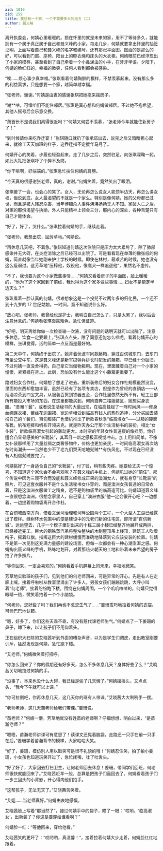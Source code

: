 ```yaml
---
aid: 1010
zid: 259
title: 我想有一个家，一个不需要多大的地方（二）
author: 聂义峰
---
```


离开执委会，何婧心里暖暖的。捂在怀里的就是未来的家，用不了等待多久，就能拥有一个属于真正属于自己和聂义峰的小家。每走几步，何婧就要拿出怀里的抽签证明，上面写着自己和聂义峰的名字和编号，还有那张平面图。图画的是那么的好，可以看到门窗、座椅、阳台上的晾衣绳和床头的大衣柜。何婧眼前已经浮现出了小家的模样，甚至看到了自己牵着一个小鼻涕虫的小手，在牙牙学语。夕阳下，何婧的脸红红的，幸福的微笑，任何人看到都会被感染。

“唉……烦心事少真幸福。”张琪看着何婧陶醉的模样，不禁羡慕起来。没有那么多的利益索求，只是想要一个家，越简单越幸福。

“张老师，谢谢。”何婧是由衷的感谢张琪把她拖来摇房子。

“谢\*\*啥，可惜咱们不能住邻居。”张琪是真心想和何婧做邻居。不过她不抱希望，其他人摇号后会乐意交换。

“萧首长不是说我们离得很近吗？”何婧又何尝不羡慕，“张老师今年就能住新房子了！”

“到时候请你来吃乔迁宴！”张琪随口就扔了张承诺出去，说完之后又暗暗担心起来，就徐工天天加班的样子，这乔迁指不定猴年马月了。

何婧开心的笑着，步履也轻盈起来，走了几步之后，突然驻足，向张琪深鞠一躬，如此大礼把张琪吓了个猝不及防。

“你干嘛啊，好端端的。”张琪急忙扶住何婧的肩膀。

“今天真的很感谢张老师，真的，谢谢。”何婧笑着，竟然笑出了眼泪。

张琪傻了一会，也会心的笑了。女人，无论再怎么说女人能顶半边天，再怎么讲女权，但说到底，女人最渴望的不就是一个家么。特别是像何婧，她的父母都已过世，而且是被人残忍杀害，当年博铺杀人事件沸沸扬扬无人不知。家破人亡之后，对家的那份渴望与执拗，外人只能精神上领会三分，那内心的深处，各种苦楚只有自己才能体会。

“好了，好了，哭什么。”张琪拉着何婧的手，继续走着。

“张老师，我想出院，回芳草地。”何婧说。

“再休息几天吧，不着急。”张琪知道何婧这次住院只是压力太大累垮了，除了肺部感染并无大碍，在炎症消除之后已经可以出院了。可是看看现在单薄的像张纸的何婧，简直就像当年她刚来护士学校的时候。即使在林村，最艰苦的时候，她也没有这么瘦弱过。这芳草地“压榨他，奴役他，像鹰犬一样追逐他”，果然名不虚传。

“不了，我也要为这个小家做些事情……”何婧又看着房子的平面图，脸上暖暖的，“他为了这个家回到了前线，我也得为这个家多做些事情……妇女不是能定半边天么？”

张琪看着一脸认真的何婧，很难想象这是一个投髡不过两年多的归化民，一个还不到十九岁的 17 世纪姑娘。一时间，竟不知道说什么好。

“放心吧，张老师，我曾经也是护士，我明白自己怎么了，只是太累了，我以后会注意休息的。”何婧看张琪面露难色，急忙保证道。

“好吧，明天再给你做一次检查输一次液，没有问题的话明天就可以出院了。注意多休息，饮食一定要跟上。”张琪点点头，除了同意还能怎么样呢。看着何婧开心的模样，张琪觉得，活的简单一点反而是最好的。

第二天中午，何婧终于出院了。她背着伏波军同款藤箱，穿过百仞城东门，去东门市坐公交牛车。这是聂义峰还是新军掷弹兵排长时配发的藤箱，早已经十分破旧，不过何婧一直没舍得扔，自己拿它当储物箱用。现在，里面藏着自己对一个小家的憧憬，紧紧挂在背上。此刻，恐怕没有什么能比这个小藤箱更重要了。

路过妇女合作社，何婧想了想走了进去。重新装修后的妇女合作社规模虽然没变，里面的东西却愈加丰富。虽然已经有了各项专卖店，但是作为曾经的直销店——从烟酒凉茶到四宝文具，从服装百货到铁器五金，合作社里依然无所不有，轻工业部所有能投入市场的东西，在这里都能买到。何婧直奔二楼服装区，她想买身衣服。“澳洲丫鬟”，或者说生活秘书的大量出现，在临高挂起了一阵时尚风——修身丝绸连衣裙、蕾丝花边围裙、宽边草帽受到临高有钱人的热烈追捧，分分买回去装扮自己的丫鬟们。百仞服装厂也借机推出了新款春秋季“临高淑女”——过膝的硬面布靴，帆布短裤和帆布开领夹克。就是昨天办公厅那个生活秘书的装扮。相比“女仆装”，新款临高淑女引起的轰动更大。本时空的年轻女性普遍瘦的像挂历，恰好适合凸显骨感美的“长靴装”，其耳目一新之感极富视觉冲击。加上用料简单，不像女仆装那样用了大量丝绸之类奢侈物件，价格也更加亲民，一时间临高淑女再次站在时尚潮头——当然也少不了老九们哭天呛地髡贼\*\*有伤风化，不过现在已经没有人相信髡贼要完了。

何婧挑好了一身适合自己的“长靴装”，付了钱，稍有些肉疼。她要给丈夫一个惊喜，不知道这个家伙会不会喜欢呢？在聂义峰的手机上，何婧见过她的“前任”，那个传说中因为三观不合而没能和聂义峰修成正果的澳洲女人，就有身穿“长靴装”的照片，可见这套衣服并不是什么生活秘书女仆穿的，而是澳洲女孩普通的日常衣着，只是这澳洲衣服做工之精良，远不是购物袋里的临高造可比。何婧知道聂义峰一直很想念澳洲，很想念家里人，自己穿上“澳洲衣服”他一定会很开心吧？一边想着，一边提着购物袋离开合作社。

在百仞城西南方向，借着文澜河治理和河畔公园两个工程，一个大型人工湖已经露出了模样。绿树环水包围中的便是建设中的元老们新的住宅区，即所谓“百仞新城”。远远望去，几乎一个模子里刻出来的十栋三层小楼已经整齐地展开成两排，已经接近完工。巨大的钢铁蒸汽吊将整块整块的木制屋顶吊上楼顶，建筑工人吹着哨子，摇着红旗，指挥这巨大的建材缓慢而准确地降落到它应该安装的位置。何婧不是第一次见到这充满力量感的建设场面，但每一次都会有一种心潮澎湃之感。何婧掏出聂义峰的手机，熟练地划开，对着那热火朝天的工地和带着未来希望的房子拍了许多照片。

“等你回来，一定会喜欢的。”何婧看着手机屏幕上的未来，幸福地微笑。

芳草地实验班的孩子们，见到他们的何老师回来，可是异常的开心。先是有人在走廊上喊，接着呼啦啦从教室里涌出了许多人，男孩女孩们蹦蹦跳跳，大呼小叫着“何老师”，接着纷纷跑下楼，围绕在何婧周围，一个个叽叽喳喳的。何婧只觉得眼睛一热，微笑着拍着一个个小脑袋。

“何老师，您好些了吗？我们再也不惹您生气了……”姜珊乖巧地拉着何婧的衣摆，可怜巴巴地认错。

“嗯，好多了，你们这些天乖不乖，有没有惹代课老师生气。”何婧点了一下姜珊的鼻子，蹲下来，以让孩子们不用仰着头。

正在组织大扫除的艾晓茜听到外面的嘈杂声音，以为是学生们调皮，走出教室刚要训斥，猛然发现是何婧，急忙跑下楼。

“艾老师。”何婧微笑着打招呼。

“你怎么回来了？你的假期还有好多天，怎么不多休息几天？身体好些了么？”艾晓茜关切地拉过何婧的手。

“没事了，本来也没什么大碍，我已经是偷了几天懒了。”何婧摇摇头，又点点头，“我今下午就可以上课。”

“你可拉倒吧，你再休息几天，这几天你的班有人带课。”艾晓茜大大咧咧手一摆。

“老师老师，这几天苗老师给我们带课。”姜珊说。

“苗老师？”何婧一懵，芳草地就没有姓苗的老师啊？仔细想想，明白过来，“是苗瀚老师？”

“嗯嗯，苗瀚老师讲课可有意思了！读课文还晃着脑袋，走路还一只手在前一只手在后。”姜珊学着苗瀚背书的模样，大家哈哈大笑。

“好了，姜珊，模仿别人用以取笑可是很不礼貌的哦！”何婧忍住笑，拍了拍小姜珊，小女孩也知道玩笑开过了，急忙闭嘴，吐了吐舌头。

“好了好了，大家回去打扫卫生，让何老师回去休息！姜珊，带同学们回班，何老师很快就能回来了。”艾晓茜赶羊一般，总算是把孩子们轰回去了。何婧看着孩子们一步三回头的小背影，开心得向他们招手。

“这帮孩子，无法无天了。”艾晓茜苦笑着。

“艾姐……当老师真好。”何婧由衷地感慨。

艾晓茜脸上写着“那当然了”，接过何婧手中的袋子，瞄了一眼：“哎哟，‘临高淑女’，出新装了？你这是要穿给谁看啊？”

何婧脸一红：“等他回来，穿给他看。”

艾晓茜笑的更坏了：“哎哟哟，真温馨！”，接着拉着何婧大步走着，何婧脸红红地跟着。
